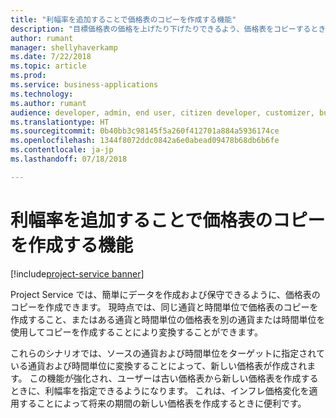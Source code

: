 ```yaml
---
title: "利幅率を追加することで価格表のコピーを作成する機能"
description: "目標価格表の価格を上げたり下げたりできるよう、価格表をコピーするときに利幅率を追加します。"
author: rumant
manager: shellyhaverkamp
ms.date: 7/22/2018
ms.topic: article
ms.prod: 
ms.service: business-applications
ms.technology: 
ms.author: rumant
audience: developer, admin, end user, citizen developer, customizer, business analyst, IT pro
ms.translationtype: HT
ms.sourcegitcommit: 0b40bb3c98145f5a260f412701a884a5936174ce
ms.openlocfilehash: 1344f8072ddc0842a6e0abead09478b68db6b6fe
ms.contentlocale: ja-jp
ms.lasthandoff: 07/18/2018

---
```

#  <a name="ability-to-make-copies-of-price-lists-by-adding-a-markup-percentage"></a>利幅率を追加することで価格表のコピーを作成する機能

[!include[project-service banner](../../../includes/project-service.md)]




Project Service では、簡単にデータを作成および保守できるように、価格表のコピーを作成できます。 現時点では、同じ通貨と時間単位で価格表のコピーを作成すること、またはある通貨と時間単位の価格表を別の通貨または時間単位を使用してコピーを作成することにより変換することができます。 

これらのシナリオでは、ソースの通貨および時間単位をターゲットに指定されている通貨および時間単位に変換することによって、新しい価格表が作成されます。 この機能が強化され、ユーザーは古い価格表から新しい価格表を作成するときに、利幅率を指定できるようになります。 これは、インフレ価格変化を適用することによって将来の期間の新しい価格表を作成するときに便利です。

